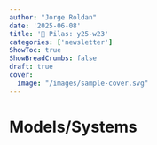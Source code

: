 ```yaml
---
author: "Jorge Roldan"
date: '2025-06-08'
title: '🔋 Pilas: y25-w23'
categories: ['newsletter']
ShowToc: true
ShowBreadCrumbs: false
draft: true
cover:
  image: "/images/sample-cover.svg"
---
```


# Models/Systems
